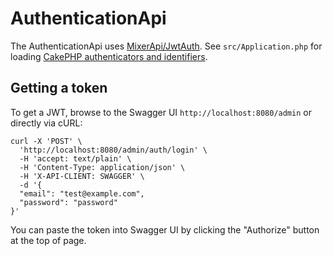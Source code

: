 # AuthenticationApi

The AuthenticationApi uses [MixerApi/JwtAuth](https://github.com/mixerapi/jwt-auth). See `src/Application.php` for
loading [CakePHP authenticators and identifiers](https://book.cakephp.org/authentication/2/en/index.html).

## Getting a token

To get a JWT, browse to the Swagger UI `http://localhost:8080/admin` or directly via cURL:

```console
curl -X 'POST' \
  'http://localhost:8080/admin/auth/login' \
  -H 'accept: text/plain' \
  -H 'Content-Type: application/json' \
  -H 'X-API-CLIENT: SWAGGER' \
  -d '{
  "email": "test@example.com",
  "password": "password"
}'
```

You can paste the token into Swagger UI by clicking the "Authorize" button at the top of page.
